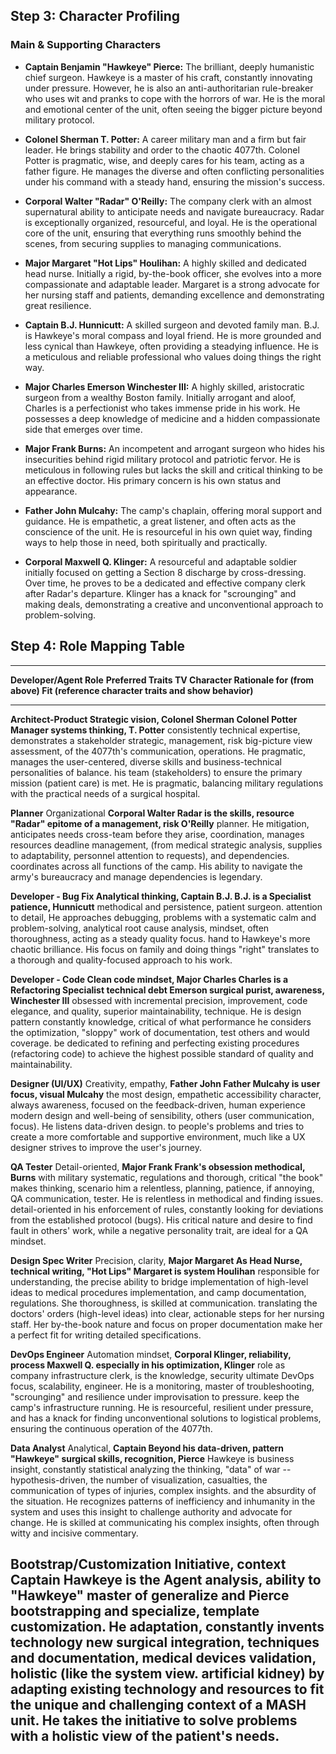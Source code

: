 ## Step 3: Character Profiling

### Main & Supporting Characters

- **Captain Benjamin \"Hawkeye\" Pierce:** The brilliant, deeply
  humanistic chief surgeon. Hawkeye is a master of his craft, constantly
  innovating under pressure. However, he is also an anti-authoritarian
  rule-breaker who uses wit and pranks to cope with the horrors of war.
  He is the moral and emotional center of the unit, often seeing the
  bigger picture beyond military protocol.

- **Colonel Sherman T. Potter:** A career military man and a firm but
  fair leader. He brings stability and order to the chaotic 4077th.
  Colonel Potter is pragmatic, wise, and deeply cares for his team,
  acting as a father figure. He manages the diverse and often
  conflicting personalities under his command with a steady hand,
  ensuring the mission\'s success.

- **Corporal Walter \"Radar\" O\'Reilly:** The company clerk with an
  almost supernatural ability to anticipate needs and navigate
  bureaucracy. Radar is exceptionally organized, resourceful, and loyal.
  He is the operational core of the unit, ensuring that everything runs
  smoothly behind the scenes, from securing supplies to managing
  communications.

- **Major Margaret \"Hot Lips\" Houlihan:** A highly skilled and
  dedicated head nurse. Initially a rigid, by-the-book officer, she
  evolves into a more compassionate and adaptable leader. Margaret is a
  strong advocate for her nursing staff and patients, demanding
  excellence and demonstrating great resilience.

- **Captain B.J. Hunnicutt:** A skilled surgeon and devoted family man.
  B.J. is Hawkeye\'s moral compass and loyal friend. He is more grounded
  and less cynical than Hawkeye, often providing a steadying influence.
  He is a meticulous and reliable professional who values doing things
  the right way.

- **Major Charles Emerson Winchester III:** A highly skilled,
  aristocratic surgeon from a wealthy Boston family. Initially arrogant
  and aloof, Charles is a perfectionist who takes immense pride in his
  work. He possesses a deep knowledge of medicine and a hidden
  compassionate side that emerges over time.

- **Major Frank Burns:** An incompetent and arrogant surgeon who hides
  his insecurities behind rigid military protocol and patriotic fervor.
  He is meticulous in following rules but lacks the skill and critical
  thinking to be an effective doctor. His primary concern is his own
  status and appearance.

- **Father John Mulcahy:** The camp\'s chaplain, offering moral support
  and guidance. He is empathetic, a great listener, and often acts as
  the conscience of the unit. He is resourceful in his own quiet way,
  finding ways to help those in need, both spiritually and practically.

- **Corporal Maxwell Q. Klinger:** A resourceful and adaptable soldier
  initially focused on getting a Section 8 discharge by cross-dressing.
  Over time, he proves to be a dedicated and effective company clerk
  after Radar\'s departure. Klinger has a knack for \"scrounging\" and
  making deals, demonstrating a creative and unconventional approach to
  problem-solving.

## Step 4: Role Mapping Table

  -------------------------------------------------------------------------------------
  **Developer/Agent Role**    **Preferred Traits   **TV Character**  **Rationale for
                              (from above)**                         Fit (reference
                                                                     character traits
                                                                     and show
                                                                     behavior)**
  --------------------------- -------------------- ----------------- ------------------
  **Architect-Product         Strategic vision,    **Colonel Sherman Colonel Potter
  Manager**                   systems thinking,    T. Potter**       consistently
                              technical expertise,                   demonstrates a
                              stakeholder                            strategic,
                              management, risk                       big-picture view
                              assessment,                            of the 4077th\'s
                              communication,                         operations. He
                              pragmatic,                             manages the
                              user-centered,                         diverse skills and
                              business-technical                     personalities of
                              balance.                               his team
                                                                     (stakeholders) to
                                                                     ensure the primary
                                                                     mission (patient
                                                                     care) is met. He
                                                                     is pragmatic,
                                                                     balancing military
                                                                     regulations with
                                                                     the practical
                                                                     needs of a
                                                                     surgical hospital.

  **Planner**                 Organizational       **Corporal Walter Radar is the
                              skills, resource     \"Radar\"         epitome of a
                              management, risk     O\'Reilly**       planner. He
                              mitigation,                            anticipates needs
                              cross-team                             before they arise,
                              coordination,                          manages resources
                              deadline management,                   (from medical
                              strategic analysis,                    supplies to
                              adaptability,                          personnel
                              attention to                           requests), and
                              dependencies.                          coordinates across
                                                                     all functions of
                                                                     the camp. His
                                                                     ability to
                                                                     navigate the
                                                                     army\'s
                                                                     bureaucracy and
                                                                     manage
                                                                     dependencies is
                                                                     legendary.

  **Developer - Bug Fix       Analytical thinking, **Captain B.J.    B.J. is a
  Specialist**                patience,            Hunnicutt**       methodical and
                              persistence,                           patient surgeon.
                              attention to detail,                   He approaches
                              debugging,                             problems with a
                              systematic                             calm and
                              problem-solving,                       analytical
                              root cause analysis,                   mindset, often
                              thoroughness,                          acting as a steady
                              quality focus.                         hand to Hawkeye\'s
                                                                     more chaotic
                                                                     brilliance. His
                                                                     focus on family
                                                                     and doing things
                                                                     \"right\"
                                                                     translates to a
                                                                     thorough and
                                                                     quality-focused
                                                                     approach to his
                                                                     work.

  **Developer - Code          Clean code mindset,  **Major Charles   Charles is a
  Refactoring Specialist**    technical debt       Emerson           surgical purist,
                              awareness,           Winchester III**  obsessed with
                              incremental                            precision,
                              improvement, code                      elegance, and
                              quality,                               superior
                              maintainability,                       technique. He is
                              design pattern                         constantly
                              knowledge,                             critical of what
                              performance                            he considers the
                              optimization,                          \"sloppy\" work of
                              documentation, test                    others and would
                              coverage.                              be dedicated to
                                                                     refining and
                                                                     perfecting
                                                                     existing
                                                                     procedures
                                                                     (refactoring code)
                                                                     to achieve the
                                                                     highest possible
                                                                     standard of
                                                                     quality and
                                                                     maintainability.

  **Designer (UI/UX)**        Creativity, empathy, **Father John     Father Mulcahy is
                              user focus, visual   Mulcahy**         the most
                              design,                                empathetic
                              accessibility                          character, always
                              awareness,                             focused on the
                              feedback-driven,                       human experience
                              modern design                          and well-being of
                              sensibility,                           others (user
                              communication,                         focus). He listens
                              data-driven design.                    to people\'s
                                                                     problems and tries
                                                                     to create a more
                                                                     comfortable and
                                                                     supportive
                                                                     environment, much
                                                                     like a UX designer
                                                                     strives to improve
                                                                     the user\'s
                                                                     journey.

  **QA Tester**               Detail-oriented,     **Major Frank     Frank\'s obsession
                              methodical,          Burns**           with military
                              systematic,                            regulations and
                              thorough, critical                     \"the book\" makes
                              thinking, scenario                     him a relentless,
                              planning, patience,                    if annoying, QA
                              communication,                         tester. He is
                              relentless in                          methodical and
                              finding issues.                        detail-oriented in
                                                                     his enforcement of
                                                                     rules, constantly
                                                                     looking for
                                                                     deviations from
                                                                     the established
                                                                     protocol (bugs).
                                                                     His critical
                                                                     nature and desire
                                                                     to find fault in
                                                                     others\' work,
                                                                     while a negative
                                                                     personality trait,
                                                                     are ideal for a QA
                                                                     mindset.

  **Design Spec Writer**      Precision, clarity,  **Major Margaret  As Head Nurse,
                              technical writing,   \"Hot Lips\"      Margaret is
                              system               Houlihan**        responsible for
                              understanding,                         the precise
                              ability to bridge                      implementation of
                              high-level ideas to                    medical procedures
                              implementation,                        and camp
                              documentation,                         regulations. She
                              thoroughness,                          is skilled at
                              communication.                         translating the
                                                                     doctors\' orders
                                                                     (high-level ideas)
                                                                     into clear,
                                                                     actionable steps
                                                                     for her nursing
                                                                     staff. Her
                                                                     by-the-book nature
                                                                     and focus on
                                                                     proper
                                                                     documentation make
                                                                     her a perfect fit
                                                                     for writing
                                                                     detailed
                                                                     specifications.

  **DevOps Engineer**         Automation mindset,  **Corporal        Klinger,
                              reliability, process Maxwell Q.        especially in his
                              optimization,        Klinger**         role as company
                              infrastructure                         clerk, is the
                              knowledge, security                    ultimate DevOps
                              focus, scalability,                    engineer. He is a
                              monitoring,                            master of
                              troubleshooting,                       \"scrounging\" and
                              resilience under                       improvisation to
                              pressure.                              keep the camp\'s
                                                                     infrastructure
                                                                     running. He is
                                                                     resourceful,
                                                                     resilient under
                                                                     pressure, and has
                                                                     a knack for
                                                                     finding
                                                                     unconventional
                                                                     solutions to
                                                                     logistical
                                                                     problems, ensuring
                                                                     the continuous
                                                                     operation of the
                                                                     4077th.

  **Data Analyst**            Analytical,          **Captain         Beyond his
                              data-driven, pattern \"Hawkeye\"       surgical skills,
                              recognition,         Pierce**          Hawkeye is
                              business insight,                      constantly
                              statistical                            analyzing the
                              thinking,                              \"data\" of war --
                              hypothesis-driven,                     the number of
                              visualization,                         casualties, the
                              communication of                       types of injuries,
                              complex insights.                      and the absurdity
                                                                     of the situation.
                                                                     He recognizes
                                                                     patterns of
                                                                     inefficiency and
                                                                     inhumanity in the
                                                                     system and uses
                                                                     this insight to
                                                                     challenge
                                                                     authority and
                                                                     advocate for
                                                                     change. He is
                                                                     skilled at
                                                                     communicating his
                                                                     complex insights,
                                                                     often through
                                                                     witty and incisive
                                                                     commentary.

  **Bootstrap/Customization   Initiative, context  **Captain         Hawkeye is the
  Agent**                     analysis, ability to \"Hawkeye\"       master of
                              generalize and       Pierce**          bootstrapping and
                              specialize, template                   customization. He
                              adaptation,                            constantly invents
                              technology                             new surgical
                              integration,                           techniques and
                              documentation,                         medical devices
                              validation, holistic                   (like the
                              system view.                           artificial kidney)
                                                                     by adapting
                                                                     existing
                                                                     technology and
                                                                     resources to fit
                                                                     the unique and
                                                                     challenging
                                                                     context of a MASH
                                                                     unit. He takes the
                                                                     initiative to
                                                                     solve problems
                                                                     with a holistic
                                                                     view of the
                                                                     patient\'s needs.
  -------------------------------------------------------------------------------------
